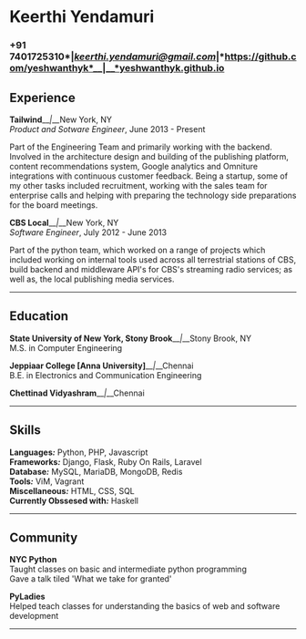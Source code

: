 Keerthi Yendamuri
============
### +91 7401725310*__|__*keerthi.yendamuri@gmail.com*__|__*https://github.com/yeshwanthyk*__|__*yeshwanthyk.github.io

Experience
----------

**Tailwind**__*|*__New York, NY<br>
*Product and Sotware Engineer*, June 2013 - Present<br>

<p>Part of the Engineering Team and primarily working with the backend. Involved in the architecture design and building of the publishing platform, content recommendations system, Google analytics and Omniture integrations with continuous customer feedback. Being a startup, some of my other tasks included recruitment, working with the sales team for enterprise calls and helping with preparing the technology side preparations for the board meetings.</p>

<p>

</p>

**CBS Local**__*|*__New York, NY<br>
*Software Engineer*, July 2012 - June 2013<br>

<p>Part of the python team, which worked on a range of projects which included working on internal tools used across all terrestrial stations of CBS, build backend and middleware API's for CBS's streaming radio services; as well as, the local publishing media services.</p>

***

Education
---------
**State University of New York, Stony Brook**__*|*__Stony Brook, NY<br>
M.S. in Computer Engineering<br>

**Jeppiaar College [Anna University]**__*|*__Chennai<br>
B.E. in Electronics and Communication Engineering<br>

**Chettinad Vidyashram**__*|*__Chennai<br>

***

Skills
------
**Languages**__*:*__ Python, PHP, Javascript<br>
**Frameworks**__*:*__ Django, Flask, Ruby On Rails, Laravel</br>
**Database**__*:*__ MySQL, MariaDB, MongoDB, Redis</br>
**Tools**__*:*__ ViM, Vagrant</br>
**Miscellaneous**__*:*__ HTML, CSS, SQL</br>
**Currently Obssesed with**__*:*__ Haskell</br>

***

Community
---------
**NYC Python**<br>
Taught classes on basic and intermediate python programming<br>
Gave a talk tiled 'What we take for granted'<br>

**PyLadies**<br>
Helped teach classes for understanding the basics of web and software development<br>

***
